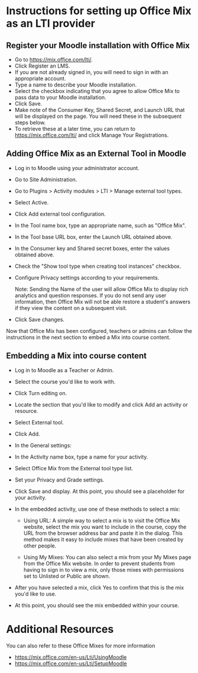 Instructions for setting up Office Mix as an LTI provider
=========================================================

Register your Moodle installation with Office Mix
-------------------------------------------------

  * Go to https://mix.office.com/lti/.
  * Click Register an LMS.
  * If you are not already signed in, you will need to sign in with an appropriate account.
  * Type a name to describe your Moodle installation.
  * Select the checkbox indicating that you agree to allow Office Mix to pass data to your Moodle installation.
  * Click Save.
  * Make note of the Consumer Key, Shared Secret, and Launch URL that will be displayed on the page. You will need these in the subsequent steps below. 
  * To retrieve these at a later time, you can return to https://mix.office.com/lti/ and click Manage Your Registrations.
  
Adding Office Mix as an External Tool in Moodle
----------------------------------------------

  * Log in to Moodle using your administrator account.
  * Go to Site Administration.
  * Go to Plugins > Activity modules > LTI > Manage external tool types.
  * Select Active.
  * Click Add external tool configuration.
  * In the Tool name box, type an appropriate name, such as "Office Mix".
  * In the Tool base URL box, enter the Launch URL obtained above.
  * In the Consumer key and Shared secret boxes, enter the values obtained above.
  * Check the "Show tool type when creating tool instances" checkbox.
  * Configure Privacy settings according to your requirements.
    
      Note: Sending the Name of the user will allow Office Mix to display rich analytics and question responses. 
      If you do not send any user information, then Office Mix will not be able restore a student's answers 
      if they view the content on a subsequent visit.

  * Click Save changes.
  
Now that Office Mix has been configured, teachers or admins can follow the instructions in the next section to embed a Mix into course content.  

Embedding a Mix into course content
-----------------------------------

  * Log in to Moodle as a Teacher or Admin.
  * Select the course you'd like to work with.
  * Click Turn editing on.
  * Locate the section that you'd like to modify and click Add an activity or resource.
  * Select External tool.
  * Click Add.
  * In the General settings:
  * In the Activity name box, type a name for your activity.
  * Select Office Mix from the External tool type list.
  * Set your Privacy and Grade settings.
  * Click Save and display. At this point, you should see a placeholder for your activity.
  * In the embedded activity, use one of these methods to select a mix:
  
    * Using URL: A simple way to select a mix is to visit the Office Mix website, select the mix you want to include in the course, copy the URL from the browser address bar and paste it in the dialog. This method makes it easy to include mixes that have been created by other people.

    * Using My Mixes: You can also select a mix from your My Mixes page from the Office Mix website. In order to prevent students from having to sign in to view a mix, only those mixes with permissions set to Unlisted or Public are shown.
    
  * After you have selected a mix, click Yes to confirm that this is the mix you'd like to use.
  * At this point, you should see the mix embedded within your course.
    
 
Additional Resources
====================

You can also refer to these Office Mixes for more information

  * <https://mix.office.com/en-us/Lti/UsingMoodle>
  * <https://mix.office.com/en-us/Lti/SetupMoodle>
